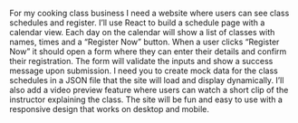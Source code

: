 For my cooking class business I need a website where users can see class schedules and register. I’ll use React to build a schedule page with a calendar view. Each day on the calendar will show a list of classes with names, times and a “Register Now” button. When a user clicks “Register Now” it should open a form where they can enter their details and confirm their registration. The form will validate the inputs and show a success message upon submission. I need you to create mock data for the class schedules in a JSON file that the site will load and display dynamically. I’ll also add a video preview feature where users can watch a short clip of the instructor explaining the class. The site will be fun and easy to use with a responsive design that works on desktop and mobile.